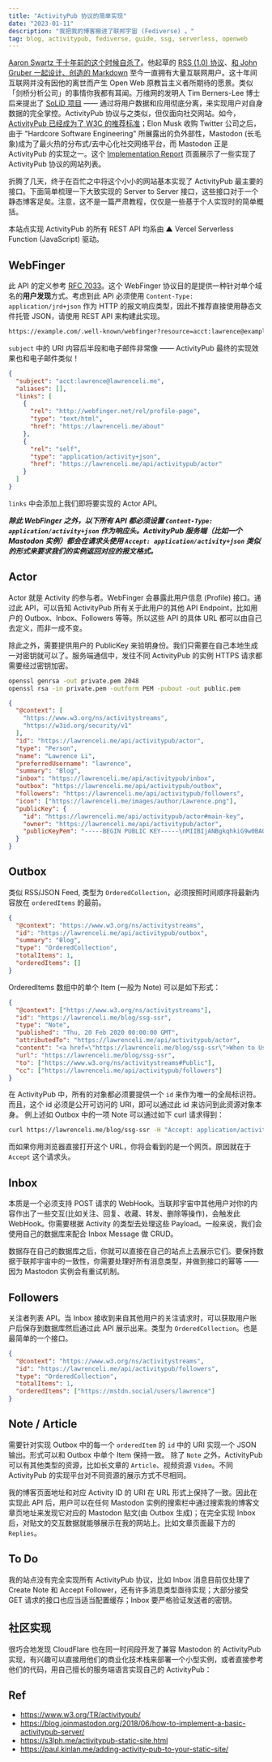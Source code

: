 ```yaml
---
title: "ActivityPub 协议的简单实现"
date: "2023-01-11"
description: "我把我的博客搬进了联邦宇宙 (Fediverse) 。"
tag: blog, activitypub, fediverse, guide, ssg, serverless, openweb
---
```


[Aaron Swartz 于十年前的这个时候自杀了](https://www.nytimes.com/2013/01/13/technology/aaron-swartz-internet-activist-dies-at-26.html)。他起草的 [RSS (1.0) 协议](https://web.resource.org/rss/1.0/)、[和 John Gruber 一起设计、创造的 Markdown](https://daringfireball.net/projects/markdown/) 至今一直拥有大量互联网用户。这十年间互联网并没有因他的离世而产生 Open Web 原教旨主义者所期待的愿景。类似「剑桥分析公司」的事情你我都有耳闻。万维网的发明人 Tim Berners-Lee 博士后来提出了 [SoLiD 项目](https://solidproject.org/) —— 通过将用户数据和应用彻底分离，来实现用户对自身数据的完全掌控。ActivityPub 协议与之类似，但仅面向社交网站。如今，[ActivityPub 已经成为了 W3C 的推荐标准](https://www.w3.org/TR/activitypub/)；Elon Musk 收购 Twitter 公司之后，由于 "Hardcore Software Engineering" 所展露出的负外部性，Mastodon (长毛象)成为了最火热的分布式/去中心化社交网络平台，而 Mastodon 正是 ActivityPub 的实现之一。这个 [Implementation Report](https://activitypub.rocks/implementation-report/) 页面展示了一些实现了 ActivityPub 协议的网站列表。

折腾了几天，终于在百忙之中将这个小小的网站基本实现了 ActivityPub 最主要的接口。下面简单梳理一下大致实现的 Server to Server 接口，这些接口对于一个静态博客足矣。注意，这不是一篇严肃教程，仅仅是一些基于个人实现时的简单概括。

本站点实现 ActivityPub 的所有 REST API 均系由 ▲ Vercel Serverless Function (JavaScript) 驱动。

## WebFinger

此 API 的定义参考 [RFC 7033](https://www.rfc-editor.org/rfc/rfc7033.html)。这个 WebFinger 协议目的是提供一种针对单个域名的**用户发现**方式。考虑到此 API 必须使用 `Content-Type: application/jrd+json` 作为 HTTP 的报文响应类型，因此不推荐直接使用静态文件托管 JSON，请使用 REST API 来构建此实现。

```txt
https://example.com/.well-known/webfinger?resource=acct:lawrence@example.com
```

`subject` 中的 URI 内容后半段和电子邮件非常像 —— ActivityPub 最终的实现效果也和电子邮件类似！

```json
{
  "subject": "acct:lawrence@lawrenceli.me",
  "aliases": [],
  "links": [
    {
      "rel": "http://webfinger.net/rel/profile-page",
      "type": "text/html",
      "href": "https://lawrenceli.me/about"
    },
    {
      "rel": "self",
      "type": "application/activity+json",
      "href": "https://lawrenceli.me/api/activitypub/actor"
    }
  ]
}
```

`links` 中会添加上我们即将要实现的 Actor API。

**_除此 WebFinger 之外，以下所有 API 都必须设置 `Content-Type: application/activity+json` 作为响应头。ActivityPub 服务端（比如一个 Mastodon 实例）都会在请求头使用 `Accept: application/activity+json` 类似的形式来要求我们的实例返回对应的报文格式。_**

## Actor

Actor 就是 Activity 的参与者。WebFinger 会暴露此用户信息 (Profile) 接口。通过此 API，可以告知 ActivityPub 所有关于此用户的其他 API Endpoint，比如用户的 Outbox、Inbox、Followers 等等。所以这些 API 的具体 URL 都可以由自己去定义，而非一成不变。

除此之外，需要提供用户的 PublicKey 来验明身份。我们只需要在自己本地生成一对密钥就可以了。服务端通信中，发往不同 ActivityPub 的实例 HTTPS 请求都需要经过密钥加密。

```bash
openssl genrsa -out private.pem 2048
openssl rsa -in private.pem -outform PEM -pubout -out public.pem
```

```json
{
  "@context": [
    "https://www.w3.org/ns/activitystreams",
    "https://w3id.org/security/v1"
  ],
  "id": "https://lawrenceli.me/api/activitypub/actor",
  "type": "Person",
  "name": "Lawrence Li",
  "preferredUsername": "lawrence",
  "summary": "Blog",
  "inbox": "https://lawrenceli.me/api/activitypub/inbox",
  "outbox": "https://lawrenceli.me/api/activitypub/outbox",
  "followers": "https://lawrenceli.me/api/activitypub/followers",
  "icon": ["https://lawrenceli.me/images/author/Lawrence.png"],
  "publicKey": {
    "id": "https://lawrenceli.me/api/activitypub/actor#main-key",
    "owner": "https://lawrenceli.me/api/activitypub/actor",
    "publicKeyPem": "-----BEGIN PUBLIC KEY-----\nMIIBIjANBgkqhkiG9w0BAQEFAAOCAQ8AMIIBCgKCAQEA0RHqCKo3Zl+ZmwsyJUFe\niUBYdiWQe6C3W+d89DEzAEtigH8bI5lDWW0Q7rT60eppaSnoN3ykaWFFOrtUiVJT\nNqyMBz3aPbs6BpAE5lId9aPu6s9MFyZrK5QtuWfAGwv9VZPwUHrEJCFiY1G5IgK/\n+ZErSKYUTUYw2xSAZnLkalMFTRmLbmj8SlWp/5fryQd4jyRX/tBlsyFs/qvuwBtw\nuGSkWgTIMAYV71Wny9ns+Nwr4HYfF5eo2zInpwIYTCEbil79HcikUUTTO/vMMoqx\n46IiHcMj0SPlzDXxelZgqm0ojK2Z7BGudjvwSbWq/GtLoaXHeMUVpcOCtpyvtLr2\nYwIDAQAB\n-----END PUBLIC KEY-----"
  }
}
```

## Outbox

类似 RSS/JSON Feed, 类型为 `OrderedCollection`，必须按照时间顺序将最新内容放在 `orderedItems` 的最前。

```json
{
  "@context": "https://www.w3.org/ns/activitystreams",
  "id": "https://lawrenceli.me/api/activitypub/outbox",
  "summary": "Blog",
  "type": "OrderedCollection",
  "totalItems": 1,
  "orderedItems": []
}
```

OrderedItems 数组中的单个 Item (一般为 Note) 可以是如下形式：

```json
{
  "@context": ["https://www.w3.org/ns/activitystreams"],
  "id": "https://lawrenceli.me/blog/ssg-ssr",
  "type": "Note",
  "published": "Thu, 20 Feb 2020 00:00:00 GMT",
  "attributedTo": "https://lawrenceli.me/api/activitypub/actor",
  "content": "<a href=\"https://lawrenceli.me/blog/ssg-ssr\">When to Use Static Generation v.s. Server-side Rendering</a><br>SSG & SSR",
  "url": "https://lawrenceli.me/blog/ssg-ssr",
  "to": ["https://www.w3.org/ns/activitystreams#Public"],
  "cc": ["https://lawrenceli.me/api/activitypub/followers"]
}
```

在 ActivityPub 中，所有的对象都必须要提供一个 `id` 来作为唯一的全局标识符。而且，这个 id 必须是公开可访问的 URI，即可以通过此 id 来访问到此资源对象本身。 例上述如 Outbox 中的一项 Note 可以通过如下 curl 请求得到：

```bash
curl https://lawrenceli.me/blog/ssg-ssr -H "Accept: application/activity+json"
```

而如果你用浏览器直接打开这个 URL，你将会看到的是一个网页。原因就在于 `Accept` 这个请求头。

## Inbox

本质是一个必须支持 POST 请求的 WebHook。当联邦宇宙中其他用户对你的内容作出了一些交互(比如关注、回复、收藏、转发、删除等操作)，会触发此 WebHook。你需要根据 Activity 的类型去处理这些 Payload。一般来说，我们会使用自己的数据库来配合 Inbox Message 做 CRUD。

数据存在自己的数据库之后，你就可以直接在自己的站点上去展示它们。要保持数据于联邦宇宙中的一致性，你需要处理好所有消息类型，并做到接口的幂等 —— 因为 Mastodon 实例会有重试机制。

## Followers

关注者列表 API。当 Inbox 接收到来自其他用户的关注请求时，可以获取用户账户后保存到数据库然后通过此 API 展示出来。类型为 `OrderedCollection`。也是最简单的一个接口。

```json
{
  "@context": "https://www.w3.org/ns/activitystreams",
  "id": "https://lawrenceli.me/api/activitypub/followers",
  "type": "OrderedCollection",
  "totalItems": 1,
  "orderedItems": ["https://mstdn.social/users/lawrence"]
}
```

## Note / Article

需要针对实现 Outbox 中的每一个 `orderedItem` 的 `id` 中的 URI 实现一个 JSON 输出。形式可以和 Outbox 中单个 Item 保持一致。
除了 `Note` 之外，ActivityPub 可以有其他类型的资源，比如长文章的 `Article`、视频资源 `Video`。不同 ActivityPub 的实现平台对不同资源的展示方式不尽相同。

我的博客页面地址和对应 Activity ID 的 URI 在 URL 形式上保持了一致。因此在实现此 API 后，用户可以在任何 Mastodon 实例的搜索栏中通过搜索我的博客文章页地址来发现它对应的 Mastodon 贴文(由 Outbox 生成)；在完全实现 Inbox 后，对贴文的交互数据就能够展示在我的网站上。比如文章页面最下方的 `Replies`。

## To Do

我的站点没有完全实现所有 ActivityPub 协议，比如 Inbox 消息目前仅处理了 Create Note 和 Accept Follower，还有许多消息类型亟待实现；大部分接受 GET 请求的接口也应当适当配置缓存；Inbox 要严格验证发送者的密钥。

## 社区实现

很巧合地发现 CloudFlare 也在同一时间段开发了兼容 Mastodon 的 ActivityPub 实现，有兴趣可以直接用他们的商业化技术栈来部署一个小型实例，或者直接参考他们的代码，用自己擅长的服务端语言实现自己的 ActivityPub：

<div>
  <github user="cloudflare" repo="wildebeest"></github>
</div>

## Ref

- <https://www.w3.org/TR/activitypub/>
- <https://blog.joinmastodon.org/2018/06/how-to-implement-a-basic-activitypub-server/>
- <https://s3lph.me/activitypub-static-site.html>
- <https://paul.kinlan.me/adding-activity-pub-to-your-static-site/>
